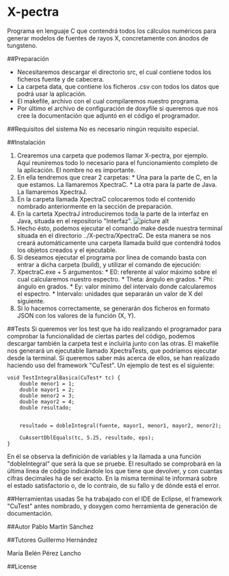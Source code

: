 # X-pectra
Programa en lenguaje C que contendrá todos los cálculos numéricos para generar modelos de fuentes de rayos X, concretamente con ánodos de tungsteno.

##Preparación
* Necesitaremos descargar el directorio src, el cual contiene todos los ficheros fuente y de cabecera.
* La carpeta data, que contiene los ficheros .csv con todos los datos que podrá usar la aplicación.
* El makefile, archivo con el cual compilaremos nuestro programa.
* Por último el archivo de configuración de doxyfile si queremos que nos cree la documentación que adjuntó en el código el programador.

##Requisitos del sistema
No es necesario ningún requisito especial.

##Instalación
1. Crearemos una carpeta que podemos llamar X-pectra, por ejemplo. Aquí reuniremos todo lo necesario para el funcionamiento completo de la aplicación. El nombre no es importante.
  1. En ella tendremos que crear 2 carpetas: 
    * Una para la parte de C, en la que estamos. La llamaremos XpectraC.
    * La otra para la parte de Java. La llamaremos XpectraJ.
  1. En la carpeta llamada XpectraC colocaremos todo el contenido nombrado anteriormente en la sección de preparación.
  1. En la carteta XpectraJ introduciremos toda la parte de la interfaz en Java, situada en el repositorio "Interfaz".
![picture alt ](https://github.com/Pabloms94/TFG/tree/master/Images/1.png)
2. Hecho ésto, podemos ejecutar el comando make desde nuestra terminal situada en el directorio ../X-pectra/XpectraC. De esta manera se nos creará automáticamente una carpeta llamada build que contendrá todos los objetos creados y el ejecutable. 
3. Si deseamos ejecutar el programa por linea de comando basta con entrar a dicha carpeta (build), y utilizar el comando de ejecución:
  3. XpectraC.exe + 5 argumentos:
    * E0: referente al valor máximo sobre el cual calcularemos nuestro espectro.
    * Theta: ángulo en grados.
    * Phi: ángulo en grados.
    * Ey: valor mínimo del intervalo donde calcularemos el espectro.
    * Intervalo: unidades que separarán un valor de X del siguiente.
  3. Si lo hacemos correctamente, se generarán dos ficheros en formato JSON con los valores de la función (X, Y).
  
##Tests
Si queremos ver los test que ha ido realizando el programador para comprobar la funcionalidad de ciertas partes del código, podemos descargar también la carpeta test e incluirla junto con las otras. El makefile nos generará un ejecutable llamado XpectraTests, que podríamos ejecutar desde la terminal.
Si queremos saber más acerca de ellos, se han realizado haciendo uso del framework "CuTest".
Un ejemplo de test es el siguiente:
```
void TestIntegralBasica(CuTest* tc) {
	double menor1 = 1;
	double mayor1 = 2;
	double menor2 = 3;
	double mayor2 = 4;
	double resultado;


	resultado = dobleIntegral(fuente, mayor1, menor1, mayor2, menor2);

	CuAssertDblEquals(tc, 5.25, resultado, eps);
}
```

En él se observa la definición de variables y la llamada a una función "dobleIntegral" que será la que se pruebe.
El resultado se comprobará en la última linea de código indicándole los que tiene que devolver, y con cuantas cifras decimales ha de ser exacto. En la misma terminal te informará sobre el estado satisfactorio o, de lo contraio, de su fallo y de dónde está el error.

##Herramientas usadas
Se ha trabajado con el IDE de Eclipse, el framework "CuTest" antes nombrado, y doxygen como herramienta de generación de documentación.

##Autor
Pablo Martín Sánchez

##Tutores
Guillermo Hernández

María Belén Pérez Lancho

##License
